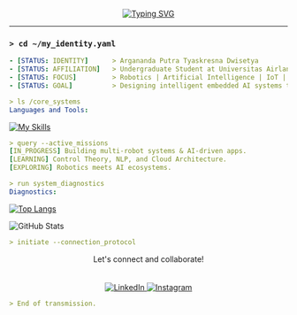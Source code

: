 <p align="center">
  <a href="https://github.com/ArganandaKresna">
    <img src="https://readme-typing-svg.herokuapp.com?font=JetBrains+Mono&size=22&pause=1000&color=00E7FF&center=true&width=600&lines=%3E+Booting+Arga's+Profile...;%3E+Executing+command%3A+whoiam;%3E+I'm+Arga%2C+an+ordinary+and+humble+learner." alt="Typing SVG" />
  </a>
</p>

---

### `> cd ~/my_identity.yaml`
```yaml
- [STATUS: IDENTITY]      > Argananda Putra Tyaskresna Dwisetya
- [STATUS: AFFILIATION]   > Undergraduate Student at Universitas Airlangga
- [STATUS: FOCUS]         > Robotics | Artificial Intelligence | IoT | Control Systems
- [STATUS: GOAL]          > Designing intelligent embedded AI systems that empower humans.
```

```yaml
> ls /core_systems
Languages and Tools:
```
[![My Skills](https://skillicons.dev/icons?i=python,cpp,c,docker,postgresql,java,javascript,arduino,tensorflow,opencv,sklearn,git,nodejs,react,express&theme=dark)](https://skillicons.dev)

```yaml
> query --active_missions
[IN_PROGRESS] Building multi-robot systems & AI-driven apps.
[LEARNING] Control Theory, NLP, and Cloud Architecture.
[EXPLORING] Robotics meets AI ecosystems.
```

```yaml
> run system_diagnostics
Diagnostics:
```
[![Top Langs](https://github-readme-stats.vercel.app/api/top-langs/?username=ArganandaKresna&layout=compact&theme=tokyonight&hide=html,css)](https://github.com/anuraghazra/github-readme-stats)

![GitHub Stats](https://github-readme-stats.vercel.app/api?username=ArganandaKresna&show_icons=true&theme=tokyonight)

```yaml
> initiate --connection_protocol
```

<p align="center">
  Let's connect and collaborate!<br/><br/><br/>
  <a href="https://www.linkedin.com/in/argakresna/" target="_blank">
    <img src="https://skillicons.dev/icons?i=linkedin&theme=dark" alt="LinkedIn" />
  </a>
  <a href="https://www.instagram.com/arga_kresna" target="_blank">
    <img src="https://skillicons.dev/icons?i=instagram&theme=dark" alt="Instagram" />
  </a>
</p>

```yaml
> End of transmission.
```
